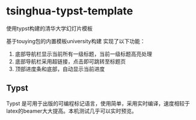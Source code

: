 # tsinghua-typst-template
使用typst构建的清华大学幻灯片模板

基于touying包的内置模板university构建
实现了以下功能：
1. 底部导航栏显示当前所有一级标题，当前一级标题高亮处理
2. 底部导航栏采用超链接，点击即可跳转至标题页
3. 顶部进度条和底部，自动显示当前进度
## Typst
Typst 是可用于出版的可编程标记语言，使用简单，采用实时编译，速度相较于latex的beamer大大提高。本机测试几乎可以实时预览。


    
